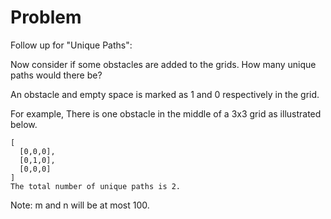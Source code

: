 Problem
===
Follow up for "Unique Paths":

Now consider if some obstacles are added to the grids. How many unique paths would there be?

An obstacle and empty space is marked as 1 and 0 respectively in the grid.

For example,
There is one obstacle in the middle of a 3x3 grid as illustrated below.

    [
      [0,0,0],
      [0,1,0],
      [0,0,0]
    ]
    The total number of unique paths is 2.

Note: m and n will be at most 100.